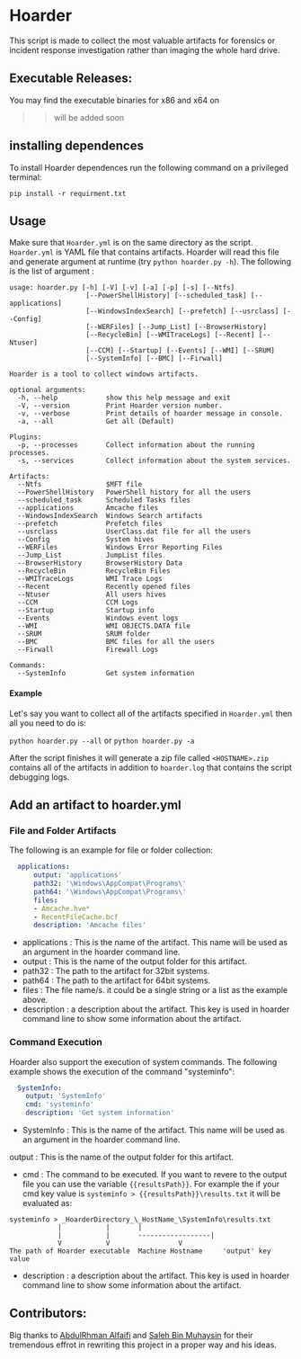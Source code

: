 # Hoarder
This script is made to collect the most valuable artifacts for forensics or incident response investigation rather than imaging the whole hard drive.

## Executable Releases:
You may find the executable binaries for x86 and x64 on 
>> will be added soon

## installing dependences

To install Hoarder  dependences run the following command on a privileged terminal:

`pip install -r requirment.txt` 

## Usage

Make sure that `Hoarder.yml` is on the same directory as the script. `Hoarder.yml` is YAML file that contains artifacts. Hoarder will read this file and generate argument at runtime (try `python hoarder.py -h`). The following is the list of argument :

```
usage: hoarder.py [-h] [-V] [-v] [-a] [-p] [-s] [--Ntfs]
                   [--PowerShellHistory] [--scheduled_task] [--applications]
                   [--WindowsIndexSearch] [--prefetch] [--usrclass] [--Config]
                   [--WERFiles] [--Jump_List] [--BrowserHistory]
                   [--RecycleBin] [--WMITraceLogs] [--Recent] [--Ntuser]
                   [--CCM] [--Startup] [--Events] [--WMI] [--SRUM]
                   [--SystemInfo] [--BMC] [--Firwall]

Hoarder is a tool to collect windows artifacts.

optional arguments:
  -h, --help            show this help message and exit
  -V, --version         Print Hoarder version number.
  -v, --verbose         Print details of hoarder message in console.
  -a, --all             Get all (Default)

Plugins:
  -p, --processes       Collect information about the running processes.
  -s, --services        Collect information about the system services.

Artifacts:
  --Ntfs                $MFT file
  --PowerShellHistory   PowerShell history for all the users
  --scheduled_task      Scheduled Tasks files
  --applications        Amcache files
  --WindowsIndexSearch  Windows Search artifacts
  --prefetch            Prefetch files
  --usrclass            UserClass.dat file for all the users
  --Config              System hives
  --WERFiles            Windows Error Reporting Files
  --Jump_List           JumpList files
  --BrowserHistory      BrowserHistory Data
  --RecycleBin          RecycleBin Files
  --WMITraceLogs        WMI Trace Logs
  --Recent              Recently opened files
  --Ntuser              All users hives
  --CCM                 CCM Logs
  --Startup             Startup info
  --Events              Windows event logs
  --WMI                 WMI OBJECTS.DATA file
  --SRUM                SRUM folder
  --BMC                 BMC files for all the users
  --Firwall             Firewall Logs

Commands:
  --SystemInfo          Get system information

```

#### Example

Let's say you want to collect all of the artifacts specified in `Hoarder.yml` then all you need to do is:

`python hoarder.py --all` or `python hoarder.py -a` 

After the script finishes it will generate a zip file called `<HOSTNAME>.zip` contains all of the artifacts in addition to  `hoarder.log` that contains the script debugging logs.


## Add an artifact to hoarder.yml

### File and Folder Artifacts

The following is an example for file or folder collection:

```yaml
  applications: 
      output: 'applications'
      path32: '\Windows\AppCompat\Programs\'
      path64: '\Windows\AppCompat\Programs\'
      files:  
      - Amcache.hve*
      - RecentFileCache.bcf
      description: 'Amcache files'
```

* applications : This is the name of the artifact. This name will be used as an argument in the hoarder command line.
* output : This is the name of the output folder for this artifact.
* path32 : The path to the artifact for 32bit systems.
* path64 : The path to the artifact for 64bit systems.
* files : The file name/s. it could be a single string or a list as the example above.
* description : a description about the artifact. This key is used in hoarder command line to show some information about the artifact.

### Command Execution 

Hoarder also support the execution of system commands. The following example shows the execution of the command "systeminfo":

```yaml
  SystemInfo:
    output: 'SystemInfo'
    cmd: 'systeminfo'
    description: 'Get system information'
```

* SystemInfo : This is the name of the artifact. This name will be used as an argument in the hoarder command line.

output : This is the name of the output folder for this artifact.

* cmd : The command to be executed. If you want to revere to the output file you can use the variable `{{resultsPath}}`. For example the if your cmd key value is `systeminfo > {{resultsPath}}\results.txt` it will be evaluated as:

```
systeminfo > _HoarderDirectory_\_HostName_\SystemInfo\results.txt
		    |		    |		|
		    |		    |		------------------|
		    V		    V				  V
The path of Hoarder executable	Machine Hostname	 'output' key value
```

* description : a description  about the artifact. This key is used in hoarder command line to show some information about the artifact.

## Contributors:
Big thanks to [AbdulRhman Alfaifi](https://github.com/AbdulRhmanAlfaifi) and [Saleh Bin Muhaysin](https://github.com/salehmuhaysin) for their tremendous effrot in rewriting this project in a proper way and his ideas.  
